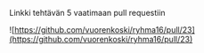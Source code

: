 Linkki tehtävän 5 vaatimaan pull requestiin

![https://github.com/vuorenkoski/ryhma16/pull/23](https://github.com/vuorenkoski/ryhma16/pull/23)